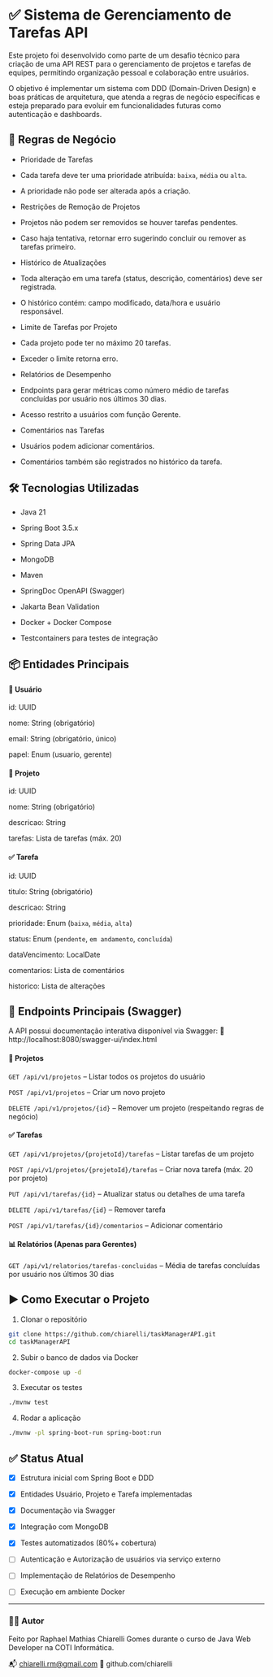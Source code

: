 # ✅ Sistema de Gerenciamento de Tarefas API

Este projeto foi desenvolvido como parte de um desafio técnico para criação de uma API REST para o gerenciamento de projetos e tarefas de equipes, permitindo organização pessoal e colaboração entre usuários.

O objetivo é implementar um sistema com DDD (Domain-Driven Design) e boas práticas de arquitetura, que atenda a regras de negócio específicas e esteja preparado para evoluir em funcionalidades futuras como autenticação e dashboards.

## 🧠 Regras de Negócio

- Prioridade de Tarefas

- Cada tarefa deve ter uma prioridade atribuída: `baixa`, `média` ou `alta`.

- A prioridade não pode ser alterada após a criação.

- Restrições de Remoção de Projetos

- Projetos não podem ser removidos se houver tarefas pendentes.

- Caso haja tentativa, retornar erro sugerindo concluir ou remover as tarefas primeiro.

- Histórico de Atualizações

- Toda alteração em uma tarefa (status, descrição, comentários) deve ser registrada.

- O histórico contém: campo modificado, data/hora e usuário responsável.

- Limite de Tarefas por Projeto

- Cada projeto pode ter no máximo 20 tarefas.

- Exceder o limite retorna erro.

- Relatórios de Desempenho

- Endpoints para gerar métricas como número médio de tarefas concluídas por usuário nos últimos 30 dias.

- Acesso restrito a usuários com função Gerente.

- Comentários nas Tarefas

- Usuários podem adicionar comentários.

- Comentários também são registrados no histórico da tarefa.

## 🛠 Tecnologias Utilizadas

- Java 21

- Spring Boot 3.5.x

- Spring Data JPA

- MongoDB

- Maven

- SpringDoc OpenAPI (Swagger)

- Jakarta Bean Validation

- Docker + Docker Compose

- Testcontainers para testes de integração

## 📦 Entidades Principais

#### 👤 Usuário
id: UUID

nome: String (obrigatório)

email: String (obrigatório, único)

papel: Enum (usuario, gerente)

#### 📁 Projeto
id: UUID

nome: String (obrigatório)

descricao: String

tarefas: Lista de tarefas (máx. 20)

#### ✅ Tarefa
id: UUID

titulo: String (obrigatório)

descricao: String

prioridade: Enum (`baixa`, `média`, `alta`)

status: Enum (`pendente`, `em andamento`, `concluída`)

dataVencimento: LocalDate

comentarios: Lista de comentários

historico: Lista de alterações

## 🔄 Endpoints Principais (Swagger)

A API possui documentação interativa disponível via Swagger:
🔗 http://localhost:8080/swagger-ui/index.html

#### 📁 Projetos
`GET /api/v1/projetos` – Listar todos os projetos do usuário

`POST /api/v1/projetos` – Criar um novo projeto

`DELETE /api/v1/projetos/{id}` – Remover um projeto (respeitando regras de negócio)

#### ✅ Tarefas

`GET /api/v1/projetos/{projetoId}/tarefas` – Listar tarefas de um projeto

`POST /api/v1/projetos/{projetoId}/tarefas` – Criar nova tarefa (máx. 20 por projeto)

`PUT /api/v1/tarefas/{id}` – Atualizar status ou detalhes de uma tarefa

`DELETE /api/v1/tarefas/{id}` – Remover tarefa

`POST /api/v1/tarefas/{id}/comentarios` – Adicionar comentário

#### 📊 Relatórios (Apenas para Gerentes)

`GET /api/v1/relatorios/tarefas-concluidas` – Média de tarefas concluídas por usuário nos últimos 30 dias

## ▶️ Como Executar o Projeto

1. Clonar o repositório
```bash
git clone https://github.com/chiarelli/taskManagerAPI.git
cd taskManagerAPI
```

2. Subir o banco de dados via Docker
```bash
docker-compose up -d
```

3. Executar os testes
```bash
./mvnw test
```

4. Rodar a aplicação
```bash
./mvnw -pl spring-boot-run spring-boot:run
```

## ✅ Status Atual

- [x] Estrutura inicial com Spring Boot e DDD

- [x] Entidades Usuário, Projeto e Tarefa implementadas

- [x] Documentação via Swagger

- [x] Integração com MongoDB

- [x] Testes automatizados (80%+ cobertura)

- [ ] Autenticação e Autorização de usuários via serviço externo

- [ ] Implementação de Relatórios de Desempenho

- [ ] Execução em ambiente Docker

---

### 👨‍💻 Autor

Feito por Raphael Mathias Chiarelli Gomes durante o curso de Java Web Developer na COTI Informática.

📬 chiarelli.rm@gmail.com 🔗 github.com/chiarelli